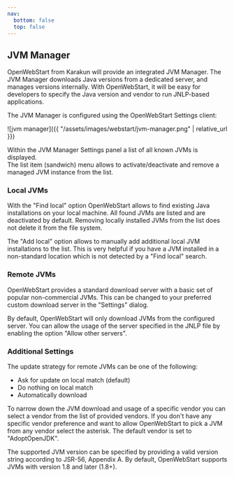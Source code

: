 ```yaml
---
nav:
  bottom: false
  top: false
---  
```


## JVM Manager

<span class="text-highlight">Open<span>WebStart</span></span> from Karakun will provide an integrated JVM Manager.
The JVM Manager downloads Java versions from a dedicated server, and manages versions internally. 
With <span class="text-highlight">Open<span>WebStart</span></span>, it will be easy for developers to specify the Java version and vendor to run JNLP-based applications.

The JVM Manager is configured using the  <span class="text-highlight">Open<span>WebStart</span></span> Settings client:

![jvm manager]({{ "/assets/images/webstart/jvm-manager.png" | relative_url }})

Within the JVM Manager Settings panel a list of all known JVMs is displayed.  
The list item (sandwich) menu allows to activate/deactivate and remove a managed JVM instance from the list.

### Local JVMs

With the "Find local" option <span class="text-highlight">Open<span>WebStart</span></span> allows to find existing Java installations on your local machine.
All found JVMs are listed and are deactivated by default.
Removing locally installed JVMs from the list does not delete it from the file system.

The "Add local" option allows to manually add additional local JVM installations to the list. 
This is very helpful if you have a JVM installed in a non-standard location which is not detected by a "Find local" search.

### Remote JVMs

<span class="text-highlight">Open<span>WebStart</span></span> provides a standard download server with a basic set of popular non-commercial JVMs.
This can be changed to your preferred custom download server in the "Settings" dialog.

By default, <span class="text-highlight">Open<span>WebStart</span></span> will only download JVMs from the configured server.
You can allow the usage of the server specified in the JNLP file by enabling the option "Allow other servers".

### Additional Settings

The update strategy for remote JVMs can be one of the following:
* Ask for update on local match (default)
* Do nothing on local match
* Automatically download

To narrow down the JVM download and usage of a specific vendor you can select a vendor from the list of provided vendors.
If you don't have any specific vendor preference and want to allow <span class="text-highlight">Open<span>WebStart</span></span> to pick a JVM from any vendor select the asterisk.
The default vendor is set to "AdoptOpenJDK".

The supported JVM version can be specified by providing a valid version string according to JSR-56, Appendix A. 
By default, <span class="text-highlight">Open<span>WebStart</span></span> supports JVMs with version 1.8 and later (1.8+). 

